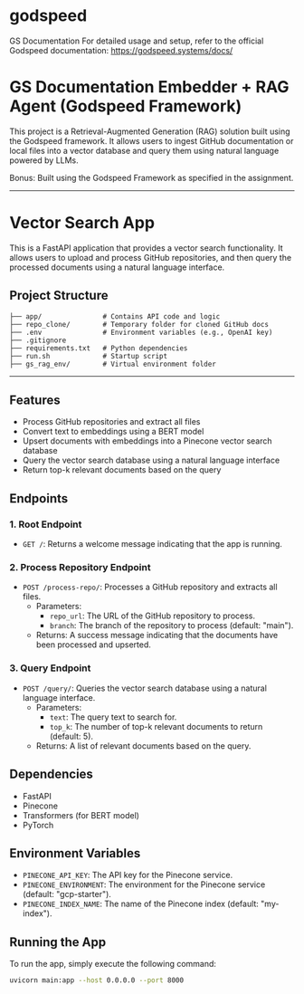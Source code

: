 # godspeed

GS Documentation
For detailed usage and setup, refer to the official Godspeed documentation: https://godspeed.systems/docs/



# GS Documentation Embedder + RAG Agent (Godspeed Framework)

This project is a Retrieval-Augmented Generation (RAG) solution built using the Godspeed framework. It allows users to ingest GitHub documentation or local files into a vector database and query them using natural language powered by LLMs.

 Bonus: Built using the Godspeed Framework as specified in the assignment.

---

# Vector Search App

This is a FastAPI application that provides a vector search functionality. It allows users to upload and process GitHub repositories, and then query the processed documents using a natural language interface.


## Project Structure

```
├── app/               # Contains API code and logic
├── repo_clone/        # Temporary folder for cloned GitHub docs
├── .env               # Environment variables (e.g., OpenAI key)
├── .gitignore
├── requirements.txt   # Python dependencies
├── run.sh             # Startup script
├── gs_rag_env/        # Virtual environment folder
```

---

## Features

* Process GitHub repositories and extract all files
* Convert text to embeddings using a BERT model
* Upsert documents with embeddings into a Pinecone vector search database
* Query the vector search database using a natural language interface
* Return top-k relevant documents based on the query

## Endpoints

### 1. Root Endpoint

* `GET /`: Returns a welcome message indicating that the app is running.

### 2. Process Repository Endpoint

* `POST /process-repo/`: Processes a GitHub repository and extracts all files.
	+ Parameters:
		- `repo_url`: The URL of the GitHub repository to process.
		- `branch`: The branch of the repository to process (default: "main").
	+ Returns: A success message indicating that the documents have been processed and upserted.

### 3. Query Endpoint

* `POST /query/`: Queries the vector search database using a natural language interface.
	+ Parameters:
		- `text`: The query text to search for.
		- `top_k`: The number of top-k relevant documents to return (default: 5).
	+ Returns: A list of relevant documents based on the query.

## Dependencies

* FastAPI
* Pinecone
* Transformers (for BERT model)
* PyTorch

## Environment Variables

* `PINECONE_API_KEY`: The API key for the Pinecone service.
* `PINECONE_ENVIRONMENT`: The environment for the Pinecone service (default: "gcp-starter").
* `PINECONE_INDEX_NAME`: The name of the Pinecone index (default: "my-index").

## Running the App

To run the app, simply execute the following command:
```bash
uvicorn main:app --host 0.0.0.0 --port 8000
